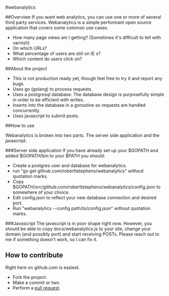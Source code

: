 #webanalytics

##Overview
If you want web analytics, you can use one or more of several third party services. Webanalytics is a simple performant open source application that covers some common use cases.

- How many page views am I getting? (Sometimes it's difficult to tell with varnish)
- On which URLs?
- What percentage of users are still on IE x?
- Which content do users click on?

##About the project

- This is not production ready yet, though feel free to try it and report any bugs.
- Uses go (golang) to process requests.
- Uses a postgresql database. The database design is purposefully simple in order to be efficient with writes.
- Inserts into the database in a goroutine so requests are handled concurrently.
- Uses javascript to submit posts.

##How to use

Webanalytics is broken into two parts. The server side application and the javascript.

###Server side application
If you have already set up your $GOPATH and added $GOPATH/bin to your $PATH you should:
- Create a postgres user and database for webanalytics.
- run "go get github.com/roberttstephens/webanalytics" without quotation marks.
- Copy $GOPATH/src/github.com/roberttstephens/webanalytics/config.json to somewhere of your choice.
- Edit config.json to reflect your new database connection and desired port.
- Run "webanalytics --config path/to/config.json" without quotation marks.


###Javascript
The javascript is in poor shape right now. However, you should be able to copy docs/webanalytics.js to your site, change your domain (and possibly port) and start receiving POSTs.  Please reach out to me if something doesn't work, so I can fix it.

## How to contribute
Right here on github.com is easiest.
 - Fork the project.
 - Make a commit or two.
 - Perform a [pull request](http://help.github.com/pull-requests/).

